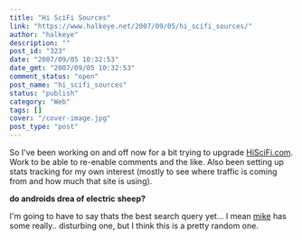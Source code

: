 ```yaml
---
title: "Hi SciFi Sources"
link: "https://www.halkeye.net/2007/09/05/hi_scifi_sources/"
author: "halkeye"
description: ""
post_id: "323"
date: "2007/09/05 10:32:53"
date_gmt: "2007/09/05 10:32:53"
comment_status: "open"
post_name: "hi_scifi_sources"
status: "publish"
category: "Web"
tags: []
cover: "/cover-image.jpg"
post_type: "post"
---
```


So I've been working on and off now for a bit trying to upgrade [HiSciFi.com](http://www.hiscifi.com). Work to be able to re-enable comments and the like. Also been setting up stats tracking for my own interest (mostly to see where traffic is coming from and how much that site is using).

**do androids drea of electric sheep?**

I'm going to have to say thats the best search query yet... I mean [mike](http://www.slurrey.com) has some really.. disturbing one, but I think this is a pretty random one.